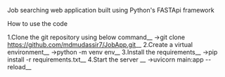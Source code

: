 Job searching web application built using Python's FASTApi framework


How to use the code

1.Clone the git repository using below command__
->git clone https://github.com/mdmudassir7/JobApp.git__
2.Create a virtual environment__
->python -m venv env__
3.Install the requirements__
->pip install -r requirements.txt__
4.Start the server __
->uvicorn main:app --reload__